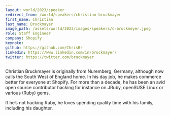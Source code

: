 ```yaml
---
layout: world/2023/speaker
redirect_from: /world/speakers/christian-bruckmayer
first_name: Christian
last_name: Bruckmayer
image_path: /assets/world/2023/images/speakers/c-bruckmeyer.jpeg
role: Staff Engineer
company: Shopify
keynote:
github: https://github.com/ChrisBr
linkedin: https://www.linkedin.com/in/bruckmayer/
twitter: https://twitter.com/bruckmayer
---
```


Christian Bruckmayer is originally from Nuremberg, Germany, although now calls the South West of England home. In his day job, he makes commerce better for everyone at Shopify. For more than a decade, he has been an avid open source contributor hacking for instance on JRuby, openSUSE Linux or various (Ruby) gems.

If he’s not hacking Ruby, he loves spending quality time with his family, including his daughter.
